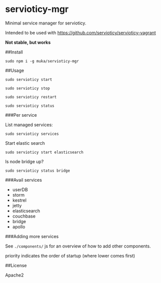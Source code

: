 servioticy-mgr
==============

Minimal service manager for servioticy.

Intended to be used with https://github.com/servioticy/servioticy-vagrant

**Not stable, but works**

##Install

`sudo npm i -g muka/servioticy-mgr`

##Usage

`sudo servioticy start`

`sudo servioticy stop`

`sudo servioticy restart`

`sudo servioticy status`


###Per service

List managed services:

`sudo servioticy services`

Start elastic search

`sudo servioticy start elasticsearch`

Is node bridge up?

`sudo servioticy status bridge`


###Avail services

- userDB
- storm
- kestrel
- jetty
- elasticsearch
- couchbase
- bridge
- apollo

###Adding more services

See `./components/` js for an overview of how to add other components.

priority indicates the order of startup (where lower comes first)

##License

Apache2

